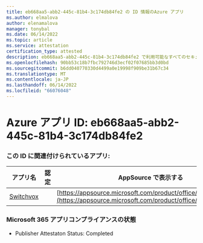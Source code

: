 ```yaml
---
title: eb668aa5-abb2-445c-81b4-3c174db84fe2 の ID 情報のAzure アプリ
ms.author: elmalova
author: elenamalova
manager: tonybal
ms.date: 06/14/2022
ms.topic: article
ms.service: attestation
certification_type: attested
description: eb668aa5-abb2-445c-81b4-3c174db84fe2 で利用可能なすべてのセキュリティとコンプライアンス情報。
ms.openlocfilehash: 90bb53c18b7fbc792746d3ecf02f07685bb3d0bd
ms.sourcegitcommit: b6dd040770330d4499a0e19998f909be31b67c34
ms.translationtype: MT
ms.contentlocale: ja-JP
ms.lasthandoff: 06/14/2022
ms.locfileid: "66076048"
---
```

# <a name="azure-app-id-eb668aa5-abb2-445c-81b4-3c174db84fe2"></a>Azure アプリ ID: eb668aa5-abb2-445c-81b4-3c174db84fe2


### <a name="apps-associated-with-this-id"></a>この ID に関連付けられているアプリ:
| **アプリ名** | **認定** | **AppSource で表示する** |
|--------------|---------------|-----------------------|
| [Switchvox](../forward/WA200001535.md) |  | [https://appsource.microsoft.com/product/office/WA200001535](https://appsource.microsoft.com/product/office/WA200001535) |

### <a name="microsoft-365-app-compliance-status"></a>Microsoft 365 アプリコンプライアンスの状態
- Publisher Attestaton Status: Completed
